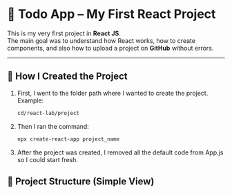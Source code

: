 # 📝 Todo App – My First React Project

This is my very first project in **React JS**.  
The main goal was to understand how React works, how to create components, and also how to upload a project on **GitHub** without errors.  

---

## 🚀 How I Created the Project

1. First, I went to the folder path where I wanted to create the project.  
   Example:  
   ```bash
   cd/react-lab/project
   
2. Then I ran the command:
   ```bash
   npx create-react-app project_name

3. After the project was created, I removed all the default code from App.js so I could start fresh.

## 📂 Project Structure (Simple View)

      
